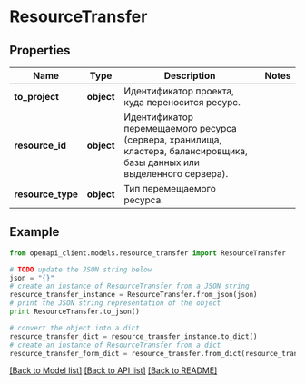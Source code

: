# ResourceTransfer


## Properties
Name | Type | Description | Notes
------------ | ------------- | ------------- | -------------
**to_project** | **object** | Идентификатор проекта, куда переносится ресурс. | 
**resource_id** | **object** | Идентификатор перемещаемого ресурса (сервера, хранилища, кластера, балансировщика, базы данных или выделенного сервера). | 
**resource_type** | **object** | Тип перемещаемого ресурса. | 

## Example

```python
from openapi_client.models.resource_transfer import ResourceTransfer

# TODO update the JSON string below
json = "{}"
# create an instance of ResourceTransfer from a JSON string
resource_transfer_instance = ResourceTransfer.from_json(json)
# print the JSON string representation of the object
print ResourceTransfer.to_json()

# convert the object into a dict
resource_transfer_dict = resource_transfer_instance.to_dict()
# create an instance of ResourceTransfer from a dict
resource_transfer_form_dict = resource_transfer.from_dict(resource_transfer_dict)
```
[[Back to Model list]](../README.md#documentation-for-models) [[Back to API list]](../README.md#documentation-for-api-endpoints) [[Back to README]](../README.md)


